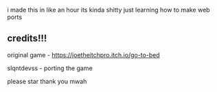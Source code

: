 i made this in like an hour its kinda shitty just learning how to make web ports

## credits!!!

original game - https://joetheitchpro.itch.io/go-to-bed

slqntdevss - porting the game

please star thank you mwah
